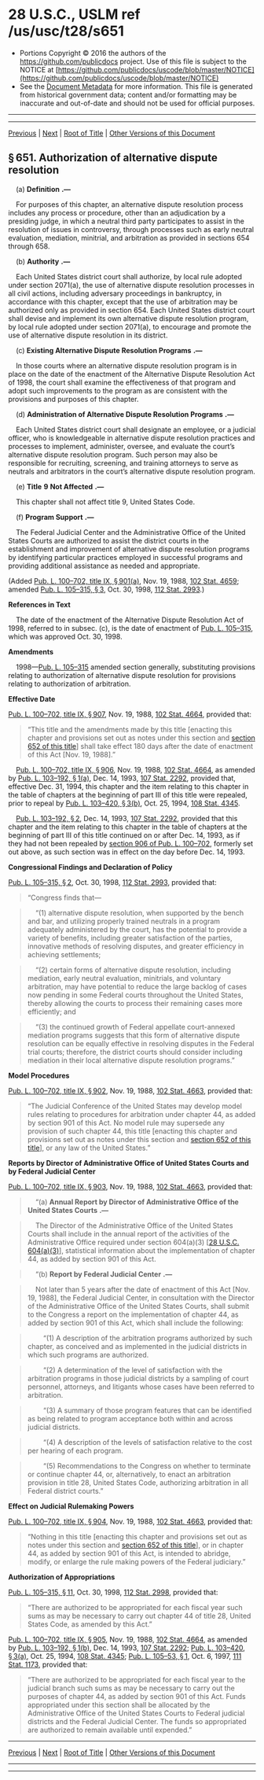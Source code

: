 ---
---

# 28 U.S.C., USLM ref /us/usc/t28/s651

* Portions Copyright © 2016 the authors of the https://github.com/publicdocs project.
  Use of this file is subject to the NOTICE at [https://github.com/publicdocs/uscode/blob/master/NOTICE](https://github.com/publicdocs/uscode/blob/master/NOTICE)
* See the [Document Metadata](././../../../../..//README.md) for more information.
  This file is generated from historical government data; content and/or formatting may be inaccurate and out-of-date and should not be used for official purposes.

----------
----------

[Previous](./../../../../..//us/usc/t28/ptIII/ch44/m__us_usc_t28_ptIII_ch44.md) | [Next](./../../../../..//us/usc/t28/ptIII/ch44/m__us_usc_t28_s652.md) | [Root of Title](./../../../../../) | [Other Versions of this Document](https://publicdocs.github.io/go/links?ns=uslm&ref=%2Fus%2Fusc%2Ft28%2Fs651)

## § 651. Authorization of alternative dispute resolution

    (a)  __Definition__  __.—__ 

    For purposes of this chapter, an alternative dispute resolution process includes any process or procedure, other than an adjudication by a presiding judge, in which a neutral third party participates to assist in the resolution of issues in controversy, through processes such as early neutral evaluation, mediation, minitrial, and arbitration as provided in sections 654 through 658.

    (b)  __Authority__  __.—__ 

    Each United States district court shall authorize, by local rule adopted under section 2071(a), the use of alternative dispute resolution processes in all civil actions, including adversary proceedings in bankruptcy, in accordance with this chapter, except that the use of arbitration may be authorized only as provided in section 654. Each United States district court shall devise and implement its own alternative dispute resolution program, by local rule adopted under section 2071(a), to encourage and promote the use of alternative dispute resolution in its district.

    (c)  __Existing Alternative Dispute Resolution Programs__  __.—__ 

    In those courts where an alternative dispute resolution program is in place on the date of the enactment of the Alternative Dispute Resolution Act of 1998, the court shall examine the effectiveness of that program and adopt such improvements to the program as are consistent with the provisions and purposes of this chapter.

    (d)  __Administration of Alternative Dispute Resolution Programs__  __.—__ 

    Each United States district court shall designate an employee, or a judicial officer, who is knowledgeable in alternative dispute resolution practices and processes to implement, administer, oversee, and evaluate the court’s alternative dispute resolution program. Such person may also be responsible for recruiting, screening, and training attorneys to serve as neutrals and arbitrators in the court’s alternative dispute resolution program.

    (e)  __Title__  __9__  __Not Affected__  __.—__ 

    This chapter shall not affect title 9, United States Code.

    (f)  __Program Support__  __.—__ 

    The Federal Judicial Center and the Administrative Office of the United States Courts are authorized to assist the district courts in the establishment and improvement of alternative dispute resolution programs by identifying particular practices employed in successful programs and providing additional assistance as needed and appropriate.

(Added [Pub. L. 100–702, title IX, § 901(a)][/us/pl/100/702/s901/a], Nov. 19, 1988, [102 Stat. 4659][/us/stat/102/4659]; amended [Pub. L. 105–315, § 3][/us/pl/105/315/s3], Oct. 30, 1998, [112 Stat. 2993][/us/stat/112/2993].)

 __References in Text__ 

    The date of the enactment of the Alternative Dispute Resolution Act of 1998, referred to in subsec. (c), is the date of enactment of [Pub. L. 105–315][/us/pl/105/315], which was approved Oct. 30, 1998.

 __Amendments__ 

    1998—[Pub. L. 105–315][/us/pl/105/315] amended section generally, substituting provisions relating to authorization of alternative dispute resolution for provisions relating to authorization of arbitration.

 __Effective Date__ 

[Pub. L. 100–702, title IX, § 907][/us/pl/100/702/s907], Nov. 19, 1988, [102 Stat. 4664][/us/stat/102/4664], provided that: 

> “This title and the amendments made by this title \[enacting this chapter and provisions set out as notes under this section and [section 652 of this title][/us/usc/t28/s652]\] shall take effect 180 days after the date of enactment of this Act \[Nov. 19, 1988\].”

    [Pub. L. 100–702, title IX, § 906][/us/pl/100/702/s906], Nov. 19, 1988, [102 Stat. 4664][/us/stat/102/4664], as amended by [Pub. L. 103–192, § 1(a)][/us/pl/103/192/s1/a], Dec. 14, 1993, [107 Stat. 2292][/us/stat/107/2292], provided that, effective Dec. 31, 1994, this chapter and the item relating to this chapter in the table of chapters at the beginning of part III of this title were repealed, prior to repeal by [Pub. L. 103–420, § 3(b)][/us/pl/103/420/s3/b], Oct. 25, 1994, [108 Stat. 4345][/us/stat/108/4345].

    [Pub. L. 103–192, § 2][/us/pl/103/192/s2], Dec. 14, 1993, [107 Stat. 2292][/us/stat/107/2292], provided that this chapter and the item relating to this chapter in the table of chapters at the beginning of part III of this title continued on or after Dec. 14, 1993, as if they had not been repealed by [section 906 of Pub. L. 100–702][/us/pl/100/702/s906], formerly set out above, as such section was in effect on the day before Dec. 14, 1993.

 __Congressional Findings and Declaration of Policy__ 

[Pub. L. 105–315, § 2][/us/pl/105/315/s2], Oct. 30, 1998, [112 Stat. 2993][/us/stat/112/2993], provided that: 

> “Congress finds that—

>     “(1) alternative dispute resolution, when supported by the bench and bar, and utilizing properly trained neutrals in a program adequately administered by the court, has the potential to provide a variety of benefits, including greater satisfaction of the parties, innovative methods of resolving disputes, and greater efficiency in achieving settlements;

>     “(2) certain forms of alternative dispute resolution, including mediation, early neutral evaluation, minitrials, and voluntary arbitration, may have potential to reduce the large backlog of cases now pending in some Federal courts throughout the United States, thereby allowing the courts to process their remaining cases more efficiently; and

>     “(3) the continued growth of Federal appellate court-annexed mediation programs suggests that this form of alternative dispute resolution can be equally effective in resolving disputes in the Federal trial courts; therefore, the district courts should consider including mediation in their local alternative dispute resolution programs.”

 __Model Procedures__ 

[Pub. L. 100–702, title IX, § 902][/us/pl/100/702/s902], Nov. 19, 1988, [102 Stat. 4663][/us/stat/102/4663], provided that: 

> “The Judicial Conference of the United States may develop model rules relating to procedures for arbitration under chapter 44, as added by section 901 of this Act. No model rule may supersede any provision of such chapter 44, this title \[enacting this chapter and provisions set out as notes under this section and [section 652 of this title][/us/usc/t28/s652]\], or any law of the United States.”

 __Reports by Director of Administrative Office of United States Courts and by Federal Judicial Center__ 

[Pub. L. 100–702, title IX, § 903][/us/pl/100/702/s903], Nov. 19, 1988, [102 Stat. 4663][/us/stat/102/4663], provided that:

>     “(a)  __Annual Report by Director of Administrative Office of the United States Courts__  __.—__ 

>     The Director of the Administrative Office of the United States Courts shall include in the annual report of the activities of the Administrative Office required under section 604(a)(3) \[[28 U.S.C. 604(a)(3)][/us/usc/t28/s604/a/3]\], statistical information about the implementation of chapter 44, as added by section 901 of this Act.

>     “(b)  __Report by Federal Judicial Center__  __.—__ 

>     Not later than 5 years after the date of enactment of this Act \[Nov. 19, 1988\], the Federal Judicial Center, in consultation with the Director of the Administrative Office of the United States Courts, shall submit to the Congress a report on the implementation of chapter 44, as added by section 901 of this Act, which shall include the following:

>         “(1) A description of the arbitration programs authorized by such chapter, as conceived and as implemented in the judicial districts in which such programs are authorized.

>         “(2) A determination of the level of satisfaction with the arbitration programs in those judicial districts by a sampling of court personnel, attorneys, and litigants whose cases have been referred to arbitration.

>         “(3) A summary of those program features that can be identified as being related to program acceptance both within and across judicial districts.

>         “(4) A description of the levels of satisfaction relative to the cost per hearing of each program.

>         “(5) Recommendations to the Congress on whether to terminate or continue chapter 44, or, alternatively, to enact an arbitration provision in title 28, United States Code, authorizing arbitration in all Federal district courts.”

 __Effect on Judicial Rulemaking Powers__ 

[Pub. L. 100–702, title IX, § 904][/us/pl/100/702/s904], Nov. 19, 1988, [102 Stat. 4663][/us/stat/102/4663], provided that: 

> “Nothing in this title \[enacting this chapter and provisions set out as notes under this section and [section 652 of this title][/us/usc/t28/s652]\], or in chapter 44, as added by section 901 of this Act, is intended to abridge, modify, or enlarge the rule making powers of the Federal judiciary.”

 __Authorization of Appropriations__ 

[Pub. L. 105–315, § 11][/us/pl/105/315/s11], Oct. 30, 1998, [112 Stat. 2998][/us/stat/112/2998], provided that: 

> “There are authorized to be appropriated for each fiscal year such sums as may be necessary to carry out chapter 44 of title 28, United States Code, as amended by this Act.”

[Pub. L. 100–702, title IX, § 905][/us/pl/100/702/s905], Nov. 19, 1988, [102 Stat. 4664][/us/stat/102/4664], as amended by [Pub. L. 103–192, § 1(b)][/us/pl/103/192/s1/b], Dec. 14, 1993, [107 Stat. 2292][/us/stat/107/2292]; [Pub. L. 103–420, § 3(a)][/us/pl/103/420/s3/a], Oct. 25, 1994, [108 Stat. 4345][/us/stat/108/4345]; [Pub. L. 105–53, § 1][/us/pl/105/53/s1], Oct. 6, 1997, [111 Stat. 1173][/us/stat/111/1173], provided that: 

> “There are authorized to be appropriated for each fiscal year to the judicial branch such sums as may be necessary to carry out the purposes of chapter 44, as added by section 901 of this Act. Funds appropriated under this section shall be allocated by the Administrative Office of the United States Courts to Federal judicial districts and the Federal Judicial Center. The funds so appropriated are authorized to remain available until expended.”

----------

[Previous](./../../../../..//us/usc/t28/ptIII/ch44/m__us_usc_t28_ptIII_ch44.md) | [Next](./../../../../..//us/usc/t28/ptIII/ch44/m__us_usc_t28_s652.md) | [Root of Title](./../../../../../) | [Other Versions of this Document](https://publicdocs.github.io/go/links?ns=uslm&ref=%2Fus%2Fusc%2Ft28%2Fs651)

----------
----------

[/us/pl/100/702/s901/a]: https://publicdocs.github.io/go/links?ns=uslm&ref=%2Fus%2Fpl%2F100%2F702%2Fs901%2Fa
[/us/stat/102/4659]: https://publicdocs.github.io/go/links?ns=uslm&ref=%2Fus%2Fstat%2F102%2F4659
[/us/pl/105/315/s3]: https://publicdocs.github.io/go/links?ns=uslm&ref=%2Fus%2Fpl%2F105%2F315%2Fs3
[/us/stat/112/2993]: https://publicdocs.github.io/go/links?ns=uslm&ref=%2Fus%2Fstat%2F112%2F2993
[/us/pl/105/315]: https://publicdocs.github.io/go/links?ns=uslm&ref=%2Fus%2Fpl%2F105%2F315
[/us/pl/105/315]: https://publicdocs.github.io/go/links?ns=uslm&ref=%2Fus%2Fpl%2F105%2F315
[/us/pl/100/702/s907]: https://publicdocs.github.io/go/links?ns=uslm&ref=%2Fus%2Fpl%2F100%2F702%2Fs907
[/us/stat/102/4664]: https://publicdocs.github.io/go/links?ns=uslm&ref=%2Fus%2Fstat%2F102%2F4664
[/us/usc/t28/s652]: https://publicdocs.github.io/go/links?ns=uslm&ref=%2Fus%2Fusc%2Ft28%2Fs652
[/us/pl/100/702/s906]: https://publicdocs.github.io/go/links?ns=uslm&ref=%2Fus%2Fpl%2F100%2F702%2Fs906
[/us/stat/102/4664]: https://publicdocs.github.io/go/links?ns=uslm&ref=%2Fus%2Fstat%2F102%2F4664
[/us/pl/103/192/s1/a]: https://publicdocs.github.io/go/links?ns=uslm&ref=%2Fus%2Fpl%2F103%2F192%2Fs1%2Fa
[/us/stat/107/2292]: https://publicdocs.github.io/go/links?ns=uslm&ref=%2Fus%2Fstat%2F107%2F2292
[/us/pl/103/420/s3/b]: https://publicdocs.github.io/go/links?ns=uslm&ref=%2Fus%2Fpl%2F103%2F420%2Fs3%2Fb
[/us/stat/108/4345]: https://publicdocs.github.io/go/links?ns=uslm&ref=%2Fus%2Fstat%2F108%2F4345
[/us/pl/103/192/s2]: https://publicdocs.github.io/go/links?ns=uslm&ref=%2Fus%2Fpl%2F103%2F192%2Fs2
[/us/stat/107/2292]: https://publicdocs.github.io/go/links?ns=uslm&ref=%2Fus%2Fstat%2F107%2F2292
[/us/pl/100/702/s906]: https://publicdocs.github.io/go/links?ns=uslm&ref=%2Fus%2Fpl%2F100%2F702%2Fs906
[/us/pl/105/315/s2]: https://publicdocs.github.io/go/links?ns=uslm&ref=%2Fus%2Fpl%2F105%2F315%2Fs2
[/us/stat/112/2993]: https://publicdocs.github.io/go/links?ns=uslm&ref=%2Fus%2Fstat%2F112%2F2993
[/us/pl/100/702/s902]: https://publicdocs.github.io/go/links?ns=uslm&ref=%2Fus%2Fpl%2F100%2F702%2Fs902
[/us/stat/102/4663]: https://publicdocs.github.io/go/links?ns=uslm&ref=%2Fus%2Fstat%2F102%2F4663
[/us/usc/t28/s652]: https://publicdocs.github.io/go/links?ns=uslm&ref=%2Fus%2Fusc%2Ft28%2Fs652
[/us/pl/100/702/s903]: https://publicdocs.github.io/go/links?ns=uslm&ref=%2Fus%2Fpl%2F100%2F702%2Fs903
[/us/stat/102/4663]: https://publicdocs.github.io/go/links?ns=uslm&ref=%2Fus%2Fstat%2F102%2F4663
[/us/usc/t28/s604/a/3]: https://publicdocs.github.io/go/links?ns=uslm&ref=%2Fus%2Fusc%2Ft28%2Fs604%2Fa%2F3
[/us/pl/100/702/s904]: https://publicdocs.github.io/go/links?ns=uslm&ref=%2Fus%2Fpl%2F100%2F702%2Fs904
[/us/stat/102/4663]: https://publicdocs.github.io/go/links?ns=uslm&ref=%2Fus%2Fstat%2F102%2F4663
[/us/usc/t28/s652]: https://publicdocs.github.io/go/links?ns=uslm&ref=%2Fus%2Fusc%2Ft28%2Fs652
[/us/pl/105/315/s11]: https://publicdocs.github.io/go/links?ns=uslm&ref=%2Fus%2Fpl%2F105%2F315%2Fs11
[/us/stat/112/2998]: https://publicdocs.github.io/go/links?ns=uslm&ref=%2Fus%2Fstat%2F112%2F2998
[/us/pl/100/702/s905]: https://publicdocs.github.io/go/links?ns=uslm&ref=%2Fus%2Fpl%2F100%2F702%2Fs905
[/us/stat/102/4664]: https://publicdocs.github.io/go/links?ns=uslm&ref=%2Fus%2Fstat%2F102%2F4664
[/us/pl/103/192/s1/b]: https://publicdocs.github.io/go/links?ns=uslm&ref=%2Fus%2Fpl%2F103%2F192%2Fs1%2Fb
[/us/stat/107/2292]: https://publicdocs.github.io/go/links?ns=uslm&ref=%2Fus%2Fstat%2F107%2F2292
[/us/pl/103/420/s3/a]: https://publicdocs.github.io/go/links?ns=uslm&ref=%2Fus%2Fpl%2F103%2F420%2Fs3%2Fa
[/us/stat/108/4345]: https://publicdocs.github.io/go/links?ns=uslm&ref=%2Fus%2Fstat%2F108%2F4345
[/us/pl/105/53/s1]: https://publicdocs.github.io/go/links?ns=uslm&ref=%2Fus%2Fpl%2F105%2F53%2Fs1
[/us/stat/111/1173]: https://publicdocs.github.io/go/links?ns=uslm&ref=%2Fus%2Fstat%2F111%2F1173


